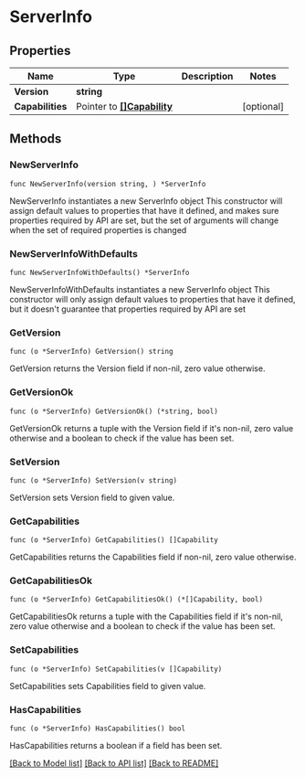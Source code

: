 # ServerInfo

## Properties

Name | Type | Description | Notes
------------ | ------------- | ------------- | -------------
**Version** | **string** |  | 
**Capabilities** | Pointer to [**[]Capability**](Capability.md) |  | [optional] 

## Methods

### NewServerInfo

`func NewServerInfo(version string, ) *ServerInfo`

NewServerInfo instantiates a new ServerInfo object
This constructor will assign default values to properties that have it defined,
and makes sure properties required by API are set, but the set of arguments
will change when the set of required properties is changed

### NewServerInfoWithDefaults

`func NewServerInfoWithDefaults() *ServerInfo`

NewServerInfoWithDefaults instantiates a new ServerInfo object
This constructor will only assign default values to properties that have it defined,
but it doesn't guarantee that properties required by API are set

### GetVersion

`func (o *ServerInfo) GetVersion() string`

GetVersion returns the Version field if non-nil, zero value otherwise.

### GetVersionOk

`func (o *ServerInfo) GetVersionOk() (*string, bool)`

GetVersionOk returns a tuple with the Version field if it's non-nil, zero value otherwise
and a boolean to check if the value has been set.

### SetVersion

`func (o *ServerInfo) SetVersion(v string)`

SetVersion sets Version field to given value.


### GetCapabilities

`func (o *ServerInfo) GetCapabilities() []Capability`

GetCapabilities returns the Capabilities field if non-nil, zero value otherwise.

### GetCapabilitiesOk

`func (o *ServerInfo) GetCapabilitiesOk() (*[]Capability, bool)`

GetCapabilitiesOk returns a tuple with the Capabilities field if it's non-nil, zero value otherwise
and a boolean to check if the value has been set.

### SetCapabilities

`func (o *ServerInfo) SetCapabilities(v []Capability)`

SetCapabilities sets Capabilities field to given value.

### HasCapabilities

`func (o *ServerInfo) HasCapabilities() bool`

HasCapabilities returns a boolean if a field has been set.


[[Back to Model list]](../README.md#documentation-for-models) [[Back to API list]](../README.md#documentation-for-api-endpoints) [[Back to README]](../README.md)


